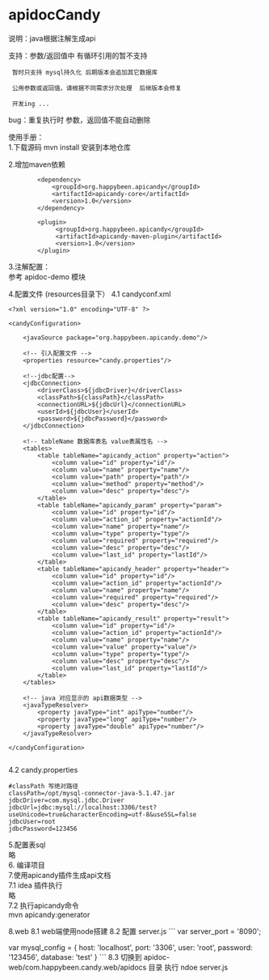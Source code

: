 # apidocCandy
说明：java根据注解生成api

支持：参数/返回值中 有循环引用的暂不支持

     暂时只支持 mysql持久化 后期版本会追加其它数据库

     公用参数或返回值，请根据不同需求分次处理  后继版本会修复 

     开发ing ...   
bug：重复执行时 参数，返回值不能自动删除   

使用手册：   
1.下载源码
  mvn install 安装到本地仓库
  
2.增加maven依赖
```
        <dependency>
            <groupId>org.happybeen.apicandy</groupId>
            <artifactId>apicandy-core</artifactId>
            <version>1.0</version>
        </dependency>
```
```
        <plugin>
             <groupId>org.happybeen.apicandy</groupId>
             <artifactId>apicandy-maven-plugin</artifactId>
             <version>1.0</version>
        </plugin>
```
3.注解配置：   
  参考 apidoc-demo 模块   
  
4.配置文件 (resources目录下）
 4.1 candyconf.xml
```
<?xml version="1.0" encoding="UTF-8" ?>

<candyConfiguration>

    <javaSource package="org.happybeen.apicandy.demo"/>

    <!-- 引入配置文件 -->
    <properties resource="candy.properties"/>

    <!--jdbc配置-->
    <jdbcConnection>
        <driverClass>${jdbcDriver}</driverClass>
        <classPath>${classPath}</classPath>
        <connectionURL>${jdbcUrl}</connectionURL>
        <userId>${jdbcUser}</userId>
        <password>${jdbcPassword}</password>
    </jdbcConnection>

    <!-- tableName 数据库表名 value表属性名 -->
    <tables>
        <table tableName="apicandy_action" property="action"> 
            <column value="id" property="id"/>
            <column value="name" property="name"/>
            <column value="path" property="path"/>
            <column value="method" property="method"/>
            <column value="desc" property="desc"/>
        </table>
        <table tableName="apicandy_param" property="param">
            <column value="id" property="id"/>
            <column value="action_id" property="actionId"/>
            <column value="name" property="name"/>
            <column value="type" property="type"/>
            <column value="required" property="required"/>
            <column value="desc" property="desc"/>
            <column value="last_id" property="lastId"/>
        </table>
        <table tableName="apicandy_header" property="header">
            <column value="id" property="id"/>
            <column value="action_id" property="actionId"/>
            <column value="name" property="name"/>
            <column value="required" property="required"/>
            <column value="desc" property="desc"/>
        </table>
        <table tableName="apicandy_result" property="result">
            <column value="id" property="id"/>
            <column value="action_id" property="actionId"/>
            <column value="name" property="name"/>
            <column value="value" property="value"/>
            <column value="type" property="type"/>
            <column value="desc" property="desc"/>
            <column value="last_id" property="lastId"/>
        </table>
    </tables>
    
    <!-- java 对应显示的 api数据类型 -->
    <javaTypeResolver>
        <property javaType="int" apiType="number"/>
        <property javaType="long" apiType="number"/>
        <property javaType="double" apiType="number"/>
    </javaTypeResolver>

</candyConfiguration>


```

 4.2 candy.properties
```
#classPath 写绝对路径
classPath=/opt/mysql-connector-java-5.1.47.jar
jdbcDriver=com.mysql.jdbc.Driver
jdbcUrl=jdbc:mysql://localhost:3306/test?useUnicode=true&characterEncoding=utf-8&useSSL=false
jdbcUser=root
jdbcPassword=123456

```
5.配置表sql   
 略   
6. 编译项目      
7.使用apicandy插件生成api文档   
  7.1 idea 插件执行    
      略   
  7.2 执行apicandy命令   
      mvn apicandy:generator   

8.web
  8.1 web端使用node搭建
  8.2 配置 server.js
      ```
      var server_port = '8090';

var mysql_config = {
    host: 'localhost',
    port: '3306',
    user: 'root',
    password: '123456',
    database: 'test'
}
      ```
  8.3 切换到 apidoc-web/com.happybeen.candy.web/apidocs 目录
      执行 ndoe server.js


